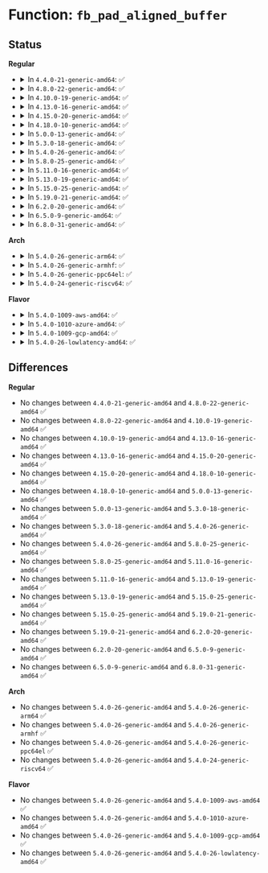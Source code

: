 # Function: <code>fb_pad_aligned_buffer</code>

## Status
<b>Regular</b>
<ul>
<li>
<details>
<summary>In <code>4.4.0-21-generic-amd64</code>: ✅</summary>

```c
void fb_pad_aligned_buffer(u8 * dst, u32 d_pitch, u8 * src, u32 s_pitch, u32 height)
```

```json
{
  "name": "fb_pad_aligned_buffer",
  "collision_type": "Unique Global",
  "inline_type": "No",
  "funcs": [
    {
      "addr": 18446744071583481488,
      "name": "fb_pad_aligned_buffer",
      "external": true,
      "loc": "drivers/video/fbdev/core/fbmem.c:118",
      "file": "drivers/video/fbdev/core/fbmem.c",
      "inline": "seen, unknown",
      "caller_inline": [],
      "caller_func": [
        "drivers/video/console/bitblit.c:bit_putcs",
        "drivers/video/console/softcursor.c:soft_cursor",
        "drivers/video/console/fbcon_cw.c:cw_putcs",
        "drivers/video/console/fbcon_ud.c:ud_putcs",
        "drivers/video/console/fbcon_ccw.c:ccw_putcs"
      ]
    }
  ],
  "symbols": [
    {
      "addr": 18446744071583481488,
      "name": "fb_pad_aligned_buffer",
      "section": ".text",
      "bind": "STB_GLOBAL",
      "size": 74
    }
  ]
}
```
</details>
</li>
<li>
<details>
<summary>In <code>4.8.0-22-generic-amd64</code>: ✅</summary>

```c
void fb_pad_aligned_buffer(u8 * dst, u32 d_pitch, u8 * src, u32 s_pitch, u32 height)
```

```json
{
  "name": "fb_pad_aligned_buffer",
  "collision_type": "Unique Global",
  "inline_type": "No",
  "funcs": [
    {
      "addr": 18446744071583801840,
      "name": "fb_pad_aligned_buffer",
      "external": true,
      "loc": "drivers/video/fbdev/core/fbmem.c:118",
      "file": "drivers/video/fbdev/core/fbmem.c",
      "inline": "seen, unknown",
      "caller_inline": [],
      "caller_func": [
        "drivers/video/console/bitblit.c:bit_putcs",
        "drivers/video/console/softcursor.c:soft_cursor",
        "drivers/video/console/fbcon_cw.c:cw_putcs",
        "drivers/video/console/fbcon_ud.c:ud_putcs",
        "drivers/video/console/fbcon_ccw.c:ccw_putcs"
      ]
    }
  ],
  "symbols": [
    {
      "addr": 18446744071583801840,
      "name": "fb_pad_aligned_buffer",
      "section": ".text",
      "bind": "STB_GLOBAL",
      "size": 74
    }
  ]
}
```
</details>
</li>
<li>
<details>
<summary>In <code>4.10.0-19-generic-amd64</code>: ✅</summary>

```c
void fb_pad_aligned_buffer(u8 * dst, u32 d_pitch, u8 * src, u32 s_pitch, u32 height)
```

```json
{
  "name": "fb_pad_aligned_buffer",
  "collision_type": "Unique Global",
  "inline_type": "No",
  "funcs": [
    {
      "addr": 18446744071583941104,
      "name": "fb_pad_aligned_buffer",
      "external": true,
      "loc": "drivers/video/fbdev/core/fbmem.c:118",
      "file": "drivers/video/fbdev/core/fbmem.c",
      "inline": "seen, unknown",
      "caller_inline": [],
      "caller_func": [
        "drivers/video/console/bitblit.c:bit_putcs",
        "drivers/video/console/softcursor.c:soft_cursor",
        "drivers/video/console/fbcon_cw.c:cw_putcs",
        "drivers/video/console/fbcon_ud.c:ud_putcs",
        "drivers/video/console/fbcon_ccw.c:ccw_putcs"
      ]
    }
  ],
  "symbols": [
    {
      "addr": 18446744071583941104,
      "name": "fb_pad_aligned_buffer",
      "section": ".text",
      "bind": "STB_GLOBAL",
      "size": 74
    }
  ]
}
```
</details>
</li>
<li>
<details>
<summary>In <code>4.13.0-16-generic-amd64</code>: ✅</summary>

```c
void fb_pad_aligned_buffer(u8 * dst, u32 d_pitch, u8 * src, u32 s_pitch, u32 height)
```

```json
{
  "name": "fb_pad_aligned_buffer",
  "collision_type": "Unique Global",
  "inline_type": "No",
  "funcs": [
    {
      "addr": 18446744071583989168,
      "name": "fb_pad_aligned_buffer",
      "external": true,
      "loc": "drivers/video/fbdev/core/fbmem.c:118",
      "file": "drivers/video/fbdev/core/fbmem.c",
      "inline": "seen, unknown",
      "caller_inline": [],
      "caller_func": [
        "drivers/video/console/bitblit.c:bit_putcs",
        "drivers/video/console/softcursor.c:soft_cursor",
        "drivers/video/console/fbcon_cw.c:cw_putcs",
        "drivers/video/console/fbcon_ud.c:ud_putcs",
        "drivers/video/console/fbcon_ccw.c:ccw_putcs"
      ]
    }
  ],
  "symbols": [
    {
      "addr": 18446744071583989168,
      "name": "fb_pad_aligned_buffer",
      "section": ".text",
      "bind": "STB_GLOBAL",
      "size": 71
    }
  ]
}
```
</details>
</li>
<li>
<details>
<summary>In <code>4.15.0-20-generic-amd64</code>: ✅</summary>

```c
void fb_pad_aligned_buffer(u8 * dst, u32 d_pitch, u8 * src, u32 s_pitch, u32 height)
```

```json
{
  "name": "fb_pad_aligned_buffer",
  "collision_type": "Unique Global",
  "inline_type": "No",
  "funcs": [
    {
      "addr": 18446744071584204976,
      "name": "fb_pad_aligned_buffer",
      "external": true,
      "loc": "drivers/video/fbdev/core/fbmem.c:120",
      "file": "drivers/video/fbdev/core/fbmem.c",
      "inline": "seen, unknown",
      "caller_inline": [],
      "caller_func": [
        "drivers/video/fbdev/core/bitblit.c:bit_putcs",
        "drivers/video/fbdev/core/softcursor.c:soft_cursor",
        "drivers/video/fbdev/core/fbcon_cw.c:cw_putcs",
        "drivers/video/fbdev/core/fbcon_ud.c:ud_putcs",
        "drivers/video/fbdev/core/fbcon_ccw.c:ccw_putcs"
      ]
    }
  ],
  "symbols": [
    {
      "addr": 18446744071584204976,
      "name": "fb_pad_aligned_buffer",
      "section": ".text",
      "bind": "STB_GLOBAL",
      "size": 71
    }
  ]
}
```
</details>
</li>
<li>
<details>
<summary>In <code>4.18.0-10-generic-amd64</code>: ✅</summary>

```c
void fb_pad_aligned_buffer(u8 * dst, u32 d_pitch, u8 * src, u32 s_pitch, u32 height)
```

```json
{
  "name": "fb_pad_aligned_buffer",
  "collision_type": "Unique Global",
  "inline_type": "No",
  "funcs": [
    {
      "addr": 18446744071584425328,
      "name": "fb_pad_aligned_buffer",
      "external": true,
      "loc": "drivers/video/fbdev/core/fbmem.c:120",
      "file": "drivers/video/fbdev/core/fbmem.c",
      "inline": "seen, unknown",
      "caller_inline": [],
      "caller_func": [
        "drivers/video/fbdev/core/bitblit.c:bit_putcs",
        "drivers/video/fbdev/core/softcursor.c:soft_cursor",
        "drivers/video/fbdev/core/fbcon_cw.c:cw_putcs",
        "drivers/video/fbdev/core/fbcon_ud.c:ud_putcs",
        "drivers/video/fbdev/core/fbcon_ccw.c:ccw_putcs"
      ]
    }
  ],
  "symbols": [
    {
      "addr": 18446744071584425328,
      "name": "fb_pad_aligned_buffer",
      "section": ".text",
      "bind": "STB_GLOBAL",
      "size": 80
    }
  ]
}
```
</details>
</li>
<li>
<details>
<summary>In <code>5.0.0-13-generic-amd64</code>: ✅</summary>

```c
void fb_pad_aligned_buffer(u8 * dst, u32 d_pitch, u8 * src, u32 s_pitch, u32 height)
```

```json
{
  "name": "fb_pad_aligned_buffer",
  "collision_type": "Unique Global",
  "inline_type": "No",
  "funcs": [
    {
      "addr": 18446744071584521712,
      "name": "fb_pad_aligned_buffer",
      "external": true,
      "loc": "drivers/video/fbdev/core/fbmem.c:124",
      "file": "drivers/video/fbdev/core/fbmem.c",
      "inline": "seen, unknown",
      "caller_inline": [],
      "caller_func": [
        "drivers/video/fbdev/core/bitblit.c:bit_putcs",
        "drivers/video/fbdev/core/softcursor.c:soft_cursor",
        "drivers/video/fbdev/core/fbcon_cw.c:cw_putcs",
        "drivers/video/fbdev/core/fbcon_ud.c:ud_putcs",
        "drivers/video/fbdev/core/fbcon_ccw.c:ccw_putcs"
      ]
    }
  ],
  "symbols": [
    {
      "addr": 18446744071584521712,
      "name": "fb_pad_aligned_buffer",
      "section": ".text",
      "bind": "STB_GLOBAL",
      "size": 80
    }
  ]
}
```
</details>
</li>
<li>
<details>
<summary>In <code>5.3.0-18-generic-amd64</code>: ✅</summary>

```c
void fb_pad_aligned_buffer(u8 * dst, u32 d_pitch, u8 * src, u32 s_pitch, u32 height)
```

```json
{
  "name": "fb_pad_aligned_buffer",
  "collision_type": "Unique Global",
  "inline_type": "No",
  "funcs": [
    {
      "addr": 18446744071584720544,
      "name": "fb_pad_aligned_buffer",
      "external": true,
      "loc": "drivers/video/fbdev/core/fbmem.c:113",
      "file": "drivers/video/fbdev/core/fbmem.c",
      "inline": "seen, unknown",
      "caller_inline": [],
      "caller_func": [
        "drivers/video/fbdev/core/bitblit.c:bit_putcs",
        "drivers/video/fbdev/core/softcursor.c:soft_cursor",
        "drivers/video/fbdev/core/fbcon_cw.c:cw_putcs",
        "drivers/video/fbdev/core/fbcon_ud.c:ud_putcs",
        "drivers/video/fbdev/core/fbcon_ccw.c:ccw_putcs"
      ]
    }
  ],
  "symbols": [
    {
      "addr": 18446744071584720544,
      "name": "fb_pad_aligned_buffer",
      "section": ".text",
      "bind": "STB_GLOBAL",
      "size": 78
    }
  ]
}
```
</details>
</li>
<li>
<details>
<summary>In <code>5.4.0-26-generic-amd64</code>: ✅</summary>

```c
void fb_pad_aligned_buffer(u8 * dst, u32 d_pitch, u8 * src, u32 s_pitch, u32 height)
```

```json
{
  "name": "fb_pad_aligned_buffer",
  "collision_type": "Unique Global",
  "inline_type": "No",
  "funcs": [
    {
      "addr": 18446744071584856736,
      "name": "fb_pad_aligned_buffer",
      "external": true,
      "loc": "drivers/video/fbdev/core/fbmem.c:113",
      "file": "drivers/video/fbdev/core/fbmem.c",
      "inline": "seen, unknown",
      "caller_inline": [],
      "caller_func": [
        "drivers/video/fbdev/core/bitblit.c:bit_putcs",
        "drivers/video/fbdev/core/softcursor.c:soft_cursor",
        "drivers/video/fbdev/core/fbcon_cw.c:cw_putcs",
        "drivers/video/fbdev/core/fbcon_ud.c:ud_putcs",
        "drivers/video/fbdev/core/fbcon_ccw.c:ccw_putcs"
      ]
    }
  ],
  "symbols": [
    {
      "addr": 18446744071584856736,
      "name": "fb_pad_aligned_buffer",
      "section": ".text",
      "bind": "STB_GLOBAL",
      "size": 78
    }
  ]
}
```
</details>
</li>
<li>
<details>
<summary>In <code>5.8.0-25-generic-amd64</code>: ✅</summary>

```c
void fb_pad_aligned_buffer(u8 * dst, u32 d_pitch, u8 * src, u32 s_pitch, u32 height)
```

```json
{
  "name": "fb_pad_aligned_buffer",
  "collision_type": "Unique Global",
  "inline_type": "No",
  "funcs": [
    {
      "addr": 18446744071585552832,
      "name": "fb_pad_aligned_buffer",
      "external": true,
      "loc": "drivers/video/fbdev/core/fbmem.c:114",
      "file": "drivers/video/fbdev/core/fbmem.c",
      "inline": "seen, unknown",
      "caller_inline": [],
      "caller_func": [
        "drivers/video/fbdev/core/bitblit.c:bit_putcs",
        "drivers/video/fbdev/core/softcursor.c:soft_cursor",
        "drivers/video/fbdev/core/fbcon_cw.c:cw_putcs",
        "drivers/video/fbdev/core/fbcon_ud.c:ud_putcs",
        "drivers/video/fbdev/core/fbcon_ccw.c:ccw_putcs"
      ]
    }
  ],
  "symbols": [
    {
      "addr": 18446744071585552832,
      "name": "fb_pad_aligned_buffer",
      "section": ".text",
      "bind": "STB_GLOBAL",
      "size": 74
    }
  ]
}
```
</details>
</li>
<li>
<details>
<summary>In <code>5.11.0-16-generic-amd64</code>: ✅</summary>

```c
void fb_pad_aligned_buffer(u8 * dst, u32 d_pitch, u8 * src, u32 s_pitch, u32 height)
```

```json
{
  "name": "fb_pad_aligned_buffer",
  "collision_type": "Unique Global",
  "inline_type": "No",
  "funcs": [
    {
      "addr": 18446744071585687104,
      "name": "fb_pad_aligned_buffer",
      "external": true,
      "loc": "drivers/video/fbdev/core/fbmem.c:114",
      "file": "drivers/video/fbdev/core/fbmem.c",
      "inline": "seen, unknown",
      "caller_inline": [],
      "caller_func": [
        "drivers/video/fbdev/core/bitblit.c:bit_putcs",
        "drivers/video/fbdev/core/softcursor.c:soft_cursor",
        "drivers/video/fbdev/core/fbcon_cw.c:cw_putcs",
        "drivers/video/fbdev/core/fbcon_ud.c:ud_putcs",
        "drivers/video/fbdev/core/fbcon_ccw.c:ccw_putcs"
      ]
    }
  ],
  "symbols": [
    {
      "addr": 18446744071585687104,
      "name": "fb_pad_aligned_buffer",
      "section": ".text",
      "bind": "STB_GLOBAL",
      "size": 74
    }
  ]
}
```
</details>
</li>
<li>
<details>
<summary>In <code>5.13.0-19-generic-amd64</code>: ✅</summary>

```c
void fb_pad_aligned_buffer(u8 * dst, u32 d_pitch, u8 * src, u32 s_pitch, u32 height)
```

```json
{
  "name": "fb_pad_aligned_buffer",
  "collision_type": "Unique Global",
  "inline_type": "No",
  "funcs": [
    {
      "addr": 18446744071585567808,
      "name": "fb_pad_aligned_buffer",
      "external": true,
      "loc": "drivers/video/fbdev/core/fbmem.c:114",
      "file": "drivers/video/fbdev/core/fbmem.c",
      "inline": "seen, unknown",
      "caller_inline": [],
      "caller_func": [
        "drivers/video/fbdev/core/bitblit.c:bit_putcs",
        "drivers/video/fbdev/core/softcursor.c:soft_cursor",
        "drivers/video/fbdev/core/fbcon_cw.c:cw_putcs",
        "drivers/video/fbdev/core/fbcon_ud.c:ud_putcs",
        "drivers/video/fbdev/core/fbcon_ccw.c:ccw_putcs"
      ]
    }
  ],
  "symbols": [
    {
      "addr": 18446744071585567808,
      "name": "fb_pad_aligned_buffer",
      "section": ".text",
      "bind": "STB_GLOBAL",
      "size": 68
    }
  ]
}
```
</details>
</li>
<li>
<details>
<summary>In <code>5.15.0-25-generic-amd64</code>: ✅</summary>

```c
void fb_pad_aligned_buffer(u8 * dst, u32 d_pitch, u8 * src, u32 s_pitch, u32 height)
```

```json
{
  "name": "fb_pad_aligned_buffer",
  "collision_type": "Unique Global",
  "inline_type": "No",
  "funcs": [
    {
      "addr": 18446744071586039936,
      "name": "fb_pad_aligned_buffer",
      "external": true,
      "loc": "drivers/video/fbdev/core/fbmem.c:114",
      "file": "drivers/video/fbdev/core/fbmem.c",
      "inline": "seen, unknown",
      "caller_inline": [],
      "caller_func": [
        "drivers/video/fbdev/core/bitblit.c:bit_putcs",
        "drivers/video/fbdev/core/softcursor.c:soft_cursor",
        "drivers/video/fbdev/core/fbcon_cw.c:cw_putcs",
        "drivers/video/fbdev/core/fbcon_ud.c:ud_putcs",
        "drivers/video/fbdev/core/fbcon_ccw.c:ccw_putcs"
      ]
    }
  ],
  "symbols": [
    {
      "addr": 18446744071586039936,
      "name": "fb_pad_aligned_buffer",
      "section": ".text",
      "bind": "STB_GLOBAL",
      "size": 68
    }
  ]
}
```
</details>
</li>
<li>
<details>
<summary>In <code>5.19.0-21-generic-amd64</code>: ✅</summary>

```c
void fb_pad_aligned_buffer(u8 * dst, u32 d_pitch, u8 * src, u32 s_pitch, u32 height)
```

```json
{
  "name": "fb_pad_aligned_buffer",
  "collision_type": "Unique Global",
  "inline_type": "No",
  "funcs": [
    {
      "addr": 18446744071587260000,
      "name": "fb_pad_aligned_buffer",
      "external": true,
      "loc": "drivers/video/fbdev/core/fbmem.c:116",
      "file": "drivers/video/fbdev/core/fbmem.c",
      "inline": "seen, unknown",
      "caller_inline": [],
      "caller_func": [
        "drivers/video/fbdev/core/bitblit.c:bit_putcs",
        "drivers/video/fbdev/core/softcursor.c:soft_cursor",
        "drivers/video/fbdev/core/fbcon_cw.c:cw_putcs",
        "drivers/video/fbdev/core/fbcon_ud.c:ud_putcs",
        "drivers/video/fbdev/core/fbcon_ccw.c:ccw_putcs"
      ]
    }
  ],
  "symbols": [
    {
      "addr": 18446744071587260000,
      "name": "fb_pad_aligned_buffer",
      "section": ".text",
      "bind": "STB_GLOBAL",
      "size": 91
    }
  ]
}
```
</details>
</li>
<li>
<details>
<summary>In <code>6.2.0-20-generic-amd64</code>: ✅</summary>

```c
void fb_pad_aligned_buffer(u8 * dst, u32 d_pitch, u8 * src, u32 s_pitch, u32 height)
```

```json
{
  "name": "fb_pad_aligned_buffer",
  "collision_type": "Unique Global",
  "inline_type": "No",
  "funcs": [
    {
      "addr": 18446744071588499744,
      "name": "fb_pad_aligned_buffer",
      "external": true,
      "loc": "drivers/video/fbdev/core/fbmem.c:118",
      "file": "drivers/video/fbdev/core/fbmem.c",
      "inline": "seen, unknown",
      "caller_inline": [],
      "caller_func": [
        "drivers/video/fbdev/core/bitblit.c:bit_putcs",
        "drivers/video/fbdev/core/softcursor.c:soft_cursor",
        "drivers/video/fbdev/core/fbcon_cw.c:cw_putcs",
        "drivers/video/fbdev/core/fbcon_ud.c:ud_putcs",
        "drivers/video/fbdev/core/fbcon_ccw.c:ccw_putcs"
      ]
    }
  ],
  "symbols": [
    {
      "addr": 18446744071588499744,
      "name": "fb_pad_aligned_buffer",
      "section": ".text",
      "bind": "STB_GLOBAL",
      "size": 91
    }
  ]
}
```
</details>
</li>
<li>
<details>
<summary>In <code>6.5.0-9-generic-amd64</code>: ✅</summary>

```c
void fb_pad_aligned_buffer(u8 * dst, u32 d_pitch, u8 * src, u32 s_pitch, u32 height)
```

```json
{
  "name": "fb_pad_aligned_buffer",
  "collision_type": "Unique Global",
  "inline_type": "No",
  "funcs": [
    {
      "addr": 18446744071588779024,
      "name": "fb_pad_aligned_buffer",
      "external": true,
      "loc": "drivers/video/fbdev/core/fbmem.c:115",
      "file": "drivers/video/fbdev/core/fbmem.c",
      "inline": "seen, unknown",
      "caller_inline": [],
      "caller_func": [
        "drivers/video/fbdev/core/bitblit.c:bit_putcs",
        "drivers/video/fbdev/core/softcursor.c:soft_cursor",
        "drivers/video/fbdev/core/fbcon_cw.c:cw_putcs",
        "drivers/video/fbdev/core/fbcon_ud.c:ud_putcs",
        "drivers/video/fbdev/core/fbcon_ccw.c:ccw_putcs"
      ]
    }
  ],
  "symbols": [
    {
      "addr": 18446744071588779024,
      "name": "fb_pad_aligned_buffer",
      "section": ".text",
      "bind": "STB_GLOBAL",
      "size": 91
    }
  ]
}
```
</details>
</li>
<li>
<details>
<summary>In <code>6.8.0-31-generic-amd64</code>: ✅</summary>

```c
void fb_pad_aligned_buffer(u8 * dst, u32 d_pitch, u8 * src, u32 s_pitch, u32 height)
```

```json
{
  "name": "fb_pad_aligned_buffer",
  "collision_type": "Unique Global",
  "inline_type": "No",
  "funcs": [
    {
      "addr": 18446744071589082656,
      "name": "fb_pad_aligned_buffer",
      "external": true,
      "loc": "drivers/video/fbdev/core/fbmem.c:92",
      "file": "drivers/video/fbdev/core/fbmem.c",
      "inline": "seen, unknown",
      "caller_inline": [],
      "caller_func": [
        "drivers/video/fbdev/core/bitblit.c:bit_putcs",
        "drivers/video/fbdev/core/softcursor.c:soft_cursor",
        "drivers/video/fbdev/core/fbcon_cw.c:cw_putcs",
        "drivers/video/fbdev/core/fbcon_ud.c:ud_putcs",
        "drivers/video/fbdev/core/fbcon_ccw.c:ccw_putcs"
      ]
    }
  ],
  "symbols": [
    {
      "addr": 18446744071589082656,
      "name": "fb_pad_aligned_buffer",
      "section": ".text",
      "bind": "STB_GLOBAL",
      "size": 91
    }
  ]
}
```
</details>
</li>
</ul>
<b>Arch</b>
<ul>
<li>
<details>
<summary>In <code>5.4.0-26-generic-arm64</code>: ✅</summary>

```c
void fb_pad_aligned_buffer(u8 * dst, u32 d_pitch, u8 * src, u32 s_pitch, u32 height)
```

```json
{
  "name": "fb_pad_aligned_buffer",
  "collision_type": "Unique Global",
  "inline_type": "No",
  "funcs": [
    {
      "addr": 18446603336497244184,
      "name": "fb_pad_aligned_buffer",
      "external": true,
      "loc": "drivers/video/fbdev/core/fbmem.c:113",
      "file": "drivers/video/fbdev/core/fbmem.c",
      "inline": "seen, unknown",
      "caller_inline": [],
      "caller_func": [
        "drivers/video/fbdev/core/bitblit.c:bit_putcs",
        "drivers/video/fbdev/core/softcursor.c:soft_cursor",
        "drivers/video/fbdev/core/fbcon_cw.c:cw_putcs",
        "drivers/video/fbdev/core/fbcon_ud.c:ud_putcs",
        "drivers/video/fbdev/core/fbcon_ccw.c:ccw_putcs"
      ]
    }
  ],
  "symbols": [
    {
      "addr": 18446603336497244184,
      "name": "fb_pad_aligned_buffer",
      "section": ".text",
      "bind": "STB_GLOBAL",
      "size": 144
    }
  ]
}
```
</details>
</li>
<li>
<details>
<summary>In <code>5.4.0-26-generic-armhf</code>: ✅</summary>

```c
void fb_pad_aligned_buffer(u8 * dst, u32 d_pitch, u8 * src, u32 s_pitch, u32 height)
```

```json
{
  "name": "fb_pad_aligned_buffer",
  "collision_type": "Unique Global",
  "inline_type": "No",
  "funcs": [
    {
      "addr": 3230429484,
      "name": "fb_pad_aligned_buffer",
      "external": true,
      "loc": "drivers/video/fbdev/core/fbmem.c:113",
      "file": "drivers/video/fbdev/core/fbmem.c",
      "inline": "seen, unknown",
      "caller_inline": [],
      "caller_func": [
        "drivers/video/fbdev/core/bitblit.c:bit_putcs",
        "drivers/video/fbdev/core/softcursor.c:soft_cursor",
        "drivers/video/fbdev/core/fbcon_cw.c:cw_putcs",
        "drivers/video/fbdev/core/fbcon_ud.c:ud_putcs",
        "drivers/video/fbdev/core/fbcon_ccw.c:ccw_putcs"
      ]
    }
  ],
  "symbols": [
    {
      "addr": 3230429484,
      "name": "fb_pad_aligned_buffer",
      "section": ".text",
      "bind": "STB_GLOBAL",
      "size": 96
    }
  ]
}
```
</details>
</li>
<li>
<details>
<summary>In <code>5.4.0-26-generic-ppc64el</code>: ✅</summary>

```c
void fb_pad_aligned_buffer(u8 * dst, u32 d_pitch, u8 * src, u32 s_pitch, u32 height)
```

```json
{
  "name": "fb_pad_aligned_buffer",
  "collision_type": "Unique Global",
  "inline_type": "No",
  "funcs": [
    {
      "addr": 13835058055291220784,
      "name": "fb_pad_aligned_buffer",
      "external": true,
      "loc": "drivers/video/fbdev/core/fbmem.c:113",
      "file": "drivers/video/fbdev/core/fbmem.c",
      "inline": "seen, unknown",
      "caller_inline": [],
      "caller_func": [
        "drivers/video/fbdev/core/bitblit.c:bit_putcs",
        "drivers/video/fbdev/core/softcursor.c:soft_cursor",
        "drivers/video/fbdev/core/fbcon_cw.c:cw_putcs",
        "drivers/video/fbdev/core/fbcon_ud.c:ud_putcs",
        "drivers/video/fbdev/core/fbcon_ccw.c:ccw_putcs"
      ]
    }
  ],
  "symbols": [
    {
      "addr": 13835058055291220784,
      "name": "fb_pad_aligned_buffer",
      "section": ".text",
      "bind": "STB_GLOBAL",
      "size": 124
    }
  ]
}
```
</details>
</li>
<li>
<details>
<summary>In <code>5.4.0-24-generic-riscv64</code>: ✅</summary>

```c
void fb_pad_aligned_buffer(u8 * dst, u32 d_pitch, u8 * src, u32 s_pitch, u32 height)
```

```json
{
  "name": "fb_pad_aligned_buffer",
  "collision_type": "Unique Global",
  "inline_type": "No",
  "funcs": [
    {
      "addr": 18446743936275789330,
      "name": "fb_pad_aligned_buffer",
      "external": true,
      "loc": "drivers/video/fbdev/core/fbmem.c:113",
      "file": "drivers/video/fbdev/core/fbmem.c",
      "inline": "seen, unknown",
      "caller_inline": [],
      "caller_func": [
        "drivers/video/fbdev/core/bitblit.c:bit_putcs",
        "drivers/video/fbdev/core/softcursor.c:soft_cursor",
        "drivers/video/fbdev/core/fbcon_cw.c:cw_putcs",
        "drivers/video/fbdev/core/fbcon_ud.c:ud_putcs",
        "drivers/video/fbdev/core/fbcon_ccw.c:ccw_putcs"
      ]
    }
  ],
  "symbols": [
    {
      "addr": 18446743936275789330,
      "name": "fb_pad_aligned_buffer",
      "section": ".text",
      "bind": "STB_GLOBAL",
      "size": 122
    }
  ]
}
```
</details>
</li>
</ul>
<b>Flavor</b>
<ul>
<li>
<details>
<summary>In <code>5.4.0-1009-aws-amd64</code>: ✅</summary>

```c
void fb_pad_aligned_buffer(u8 * dst, u32 d_pitch, u8 * src, u32 s_pitch, u32 height)
```

```json
{
  "name": "fb_pad_aligned_buffer",
  "collision_type": "Unique Global",
  "inline_type": "No",
  "funcs": [
    {
      "addr": 18446744071584807920,
      "name": "fb_pad_aligned_buffer",
      "external": true,
      "loc": "drivers/video/fbdev/core/fbmem.c:113",
      "file": "drivers/video/fbdev/core/fbmem.c",
      "inline": "seen, unknown",
      "caller_inline": [],
      "caller_func": [
        "drivers/video/fbdev/core/bitblit.c:bit_putcs",
        "drivers/video/fbdev/core/softcursor.c:soft_cursor",
        "drivers/video/fbdev/core/fbcon_cw.c:cw_putcs",
        "drivers/video/fbdev/core/fbcon_ud.c:ud_putcs",
        "drivers/video/fbdev/core/fbcon_ccw.c:ccw_putcs"
      ]
    }
  ],
  "symbols": [
    {
      "addr": 18446744071584807920,
      "name": "fb_pad_aligned_buffer",
      "section": ".text",
      "bind": "STB_GLOBAL",
      "size": 78
    }
  ]
}
```
</details>
</li>
<li>
<details>
<summary>In <code>5.4.0-1010-azure-amd64</code>: ✅</summary>

```c
void fb_pad_aligned_buffer(u8 * dst, u32 d_pitch, u8 * src, u32 s_pitch, u32 height)
```

```json
{
  "name": "fb_pad_aligned_buffer",
  "collision_type": "Unique Global",
  "inline_type": "No",
  "funcs": [
    {
      "addr": 18446744071584738688,
      "name": "fb_pad_aligned_buffer",
      "external": true,
      "loc": "drivers/video/fbdev/core/fbmem.c:113",
      "file": "drivers/video/fbdev/core/fbmem.c",
      "inline": "seen, unknown",
      "caller_inline": [],
      "caller_func": [
        "drivers/video/fbdev/core/bitblit.c:bit_putcs",
        "drivers/video/fbdev/core/softcursor.c:soft_cursor",
        "drivers/video/fbdev/core/fbcon_cw.c:cw_putcs",
        "drivers/video/fbdev/core/fbcon_ud.c:ud_putcs",
        "drivers/video/fbdev/core/fbcon_ccw.c:ccw_putcs"
      ]
    }
  ],
  "symbols": [
    {
      "addr": 18446744071584738688,
      "name": "fb_pad_aligned_buffer",
      "section": ".text",
      "bind": "STB_GLOBAL",
      "size": 78
    }
  ]
}
```
</details>
</li>
<li>
<details>
<summary>In <code>5.4.0-1009-gcp-amd64</code>: ✅</summary>

```c
void fb_pad_aligned_buffer(u8 * dst, u32 d_pitch, u8 * src, u32 s_pitch, u32 height)
```

```json
{
  "name": "fb_pad_aligned_buffer",
  "collision_type": "Unique Global",
  "inline_type": "No",
  "funcs": [
    {
      "addr": 18446744071584809344,
      "name": "fb_pad_aligned_buffer",
      "external": true,
      "loc": "drivers/video/fbdev/core/fbmem.c:113",
      "file": "drivers/video/fbdev/core/fbmem.c",
      "inline": "seen, unknown",
      "caller_inline": [],
      "caller_func": [
        "drivers/video/fbdev/core/bitblit.c:bit_putcs",
        "drivers/video/fbdev/core/softcursor.c:soft_cursor",
        "drivers/video/fbdev/core/fbcon_cw.c:cw_putcs",
        "drivers/video/fbdev/core/fbcon_ud.c:ud_putcs",
        "drivers/video/fbdev/core/fbcon_ccw.c:ccw_putcs"
      ]
    }
  ],
  "symbols": [
    {
      "addr": 18446744071584809344,
      "name": "fb_pad_aligned_buffer",
      "section": ".text",
      "bind": "STB_GLOBAL",
      "size": 78
    }
  ]
}
```
</details>
</li>
<li>
<details>
<summary>In <code>5.4.0-26-lowlatency-amd64</code>: ✅</summary>

```c
void fb_pad_aligned_buffer(u8 * dst, u32 d_pitch, u8 * src, u32 s_pitch, u32 height)
```

```json
{
  "name": "fb_pad_aligned_buffer",
  "collision_type": "Unique Global",
  "inline_type": "No",
  "funcs": [
    {
      "addr": 18446744071584914416,
      "name": "fb_pad_aligned_buffer",
      "external": true,
      "loc": "drivers/video/fbdev/core/fbmem.c:113",
      "file": "drivers/video/fbdev/core/fbmem.c",
      "inline": "seen, unknown",
      "caller_inline": [],
      "caller_func": [
        "drivers/video/fbdev/core/bitblit.c:bit_putcs",
        "drivers/video/fbdev/core/softcursor.c:soft_cursor",
        "drivers/video/fbdev/core/fbcon_cw.c:cw_putcs",
        "drivers/video/fbdev/core/fbcon_ud.c:ud_putcs",
        "drivers/video/fbdev/core/fbcon_ccw.c:ccw_putcs"
      ]
    }
  ],
  "symbols": [
    {
      "addr": 18446744071584914416,
      "name": "fb_pad_aligned_buffer",
      "section": ".text",
      "bind": "STB_GLOBAL",
      "size": 78
    }
  ]
}
```
</details>
</li>
</ul>

## Differences
<b>Regular</b>
<ul>
<li>
No changes between <code>4.4.0-21-generic-amd64</code> and <code>4.8.0-22-generic-amd64</code> ✅
</li>
<li>
No changes between <code>4.8.0-22-generic-amd64</code> and <code>4.10.0-19-generic-amd64</code> ✅
</li>
<li>
No changes between <code>4.10.0-19-generic-amd64</code> and <code>4.13.0-16-generic-amd64</code> ✅
</li>
<li>
No changes between <code>4.13.0-16-generic-amd64</code> and <code>4.15.0-20-generic-amd64</code> ✅
</li>
<li>
No changes between <code>4.15.0-20-generic-amd64</code> and <code>4.18.0-10-generic-amd64</code> ✅
</li>
<li>
No changes between <code>4.18.0-10-generic-amd64</code> and <code>5.0.0-13-generic-amd64</code> ✅
</li>
<li>
No changes between <code>5.0.0-13-generic-amd64</code> and <code>5.3.0-18-generic-amd64</code> ✅
</li>
<li>
No changes between <code>5.3.0-18-generic-amd64</code> and <code>5.4.0-26-generic-amd64</code> ✅
</li>
<li>
No changes between <code>5.4.0-26-generic-amd64</code> and <code>5.8.0-25-generic-amd64</code> ✅
</li>
<li>
No changes between <code>5.8.0-25-generic-amd64</code> and <code>5.11.0-16-generic-amd64</code> ✅
</li>
<li>
No changes between <code>5.11.0-16-generic-amd64</code> and <code>5.13.0-19-generic-amd64</code> ✅
</li>
<li>
No changes between <code>5.13.0-19-generic-amd64</code> and <code>5.15.0-25-generic-amd64</code> ✅
</li>
<li>
No changes between <code>5.15.0-25-generic-amd64</code> and <code>5.19.0-21-generic-amd64</code> ✅
</li>
<li>
No changes between <code>5.19.0-21-generic-amd64</code> and <code>6.2.0-20-generic-amd64</code> ✅
</li>
<li>
No changes between <code>6.2.0-20-generic-amd64</code> and <code>6.5.0-9-generic-amd64</code> ✅
</li>
<li>
No changes between <code>6.5.0-9-generic-amd64</code> and <code>6.8.0-31-generic-amd64</code> ✅
</li>
</ul>
<b>Arch</b>
<ul>
<li>
No changes between <code>5.4.0-26-generic-amd64</code> and <code>5.4.0-26-generic-arm64</code> ✅
</li>
<li>
No changes between <code>5.4.0-26-generic-amd64</code> and <code>5.4.0-26-generic-armhf</code> ✅
</li>
<li>
No changes between <code>5.4.0-26-generic-amd64</code> and <code>5.4.0-26-generic-ppc64el</code> ✅
</li>
<li>
No changes between <code>5.4.0-26-generic-amd64</code> and <code>5.4.0-24-generic-riscv64</code> ✅
</li>
</ul>
<b>Flavor</b>
<ul>
<li>
No changes between <code>5.4.0-26-generic-amd64</code> and <code>5.4.0-1009-aws-amd64</code> ✅
</li>
<li>
No changes between <code>5.4.0-26-generic-amd64</code> and <code>5.4.0-1010-azure-amd64</code> ✅
</li>
<li>
No changes between <code>5.4.0-26-generic-amd64</code> and <code>5.4.0-1009-gcp-amd64</code> ✅
</li>
<li>
No changes between <code>5.4.0-26-generic-amd64</code> and <code>5.4.0-26-lowlatency-amd64</code> ✅
</li>
</ul>
